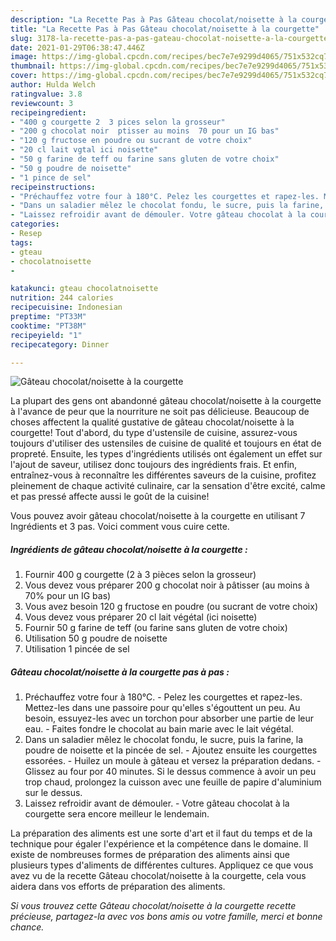 ```yaml
---
description: "La Recette Pas à Pas Gâteau chocolat/noisette à la courgette"
title: "La Recette Pas à Pas Gâteau chocolat/noisette à la courgette"
slug: 3178-la-recette-pas-a-pas-gateau-chocolat-noisette-a-la-courgette
date: 2021-01-29T06:38:47.446Z
image: https://img-global.cpcdn.com/recipes/bec7e7e9299d4065/751x532cq70/gateau-chocolatnoisette-a-la-courgette-photo-principale-de-la-recette.jpg
thumbnail: https://img-global.cpcdn.com/recipes/bec7e7e9299d4065/751x532cq70/gateau-chocolatnoisette-a-la-courgette-photo-principale-de-la-recette.jpg
cover: https://img-global.cpcdn.com/recipes/bec7e7e9299d4065/751x532cq70/gateau-chocolatnoisette-a-la-courgette-photo-principale-de-la-recette.jpg
author: Hulda Welch
ratingvalue: 3.8
reviewcount: 3
recipeingredient:
- "400 g courgette 2  3 pices selon la grosseur"
- "200 g chocolat noir  ptisser au moins  70 pour un IG bas"
- "120 g fructose en poudre ou sucrant de votre choix"
- "20 cl lait vgtal ici noisette"
- "50 g farine de teff ou farine sans gluten de votre choix"
- "50 g poudre de noisette"
- "1 pince de sel"
recipeinstructions:
- "Préchauffez votre four à 180°C. Pelez les courgettes et rapez-les. Mettez-les dans une passoire pour qu&#39;elles s&#39;égouttent un peu. Au besoin, essuyez-les avec un torchon pour absorber une partie de leur eau. Faites fondre le chocolat au bain marie avec le lait végétal."
- "Dans un saladier mêlez le chocolat fondu, le sucre, puis la farine, la poudre de noisette et la pincée de sel. Ajoutez ensuite les courgettes essorées. Huilez un moule à gâteau et versez la préparation dedans. Glissez au four por 40 minutes. Si le dessus commence à avoir un peu trop chaud, prolongez la cuisson avec une feuille de papire d&#39;aluminium sur le dessus."
- "Laissez refroidir avant de démouler. Votre gâteau chocolat à la courgette sera encore meilleur le lendemain."
categories:
- Resep
tags:
- gteau
- chocolatnoisette
- 

katakunci: gteau chocolatnoisette  
nutrition: 244 calories
recipecuisine: Indonesian
preptime: "PT33M"
cooktime: "PT38M"
recipeyield: "1"
recipecategory: Dinner

---
```



![Gâteau chocolat/noisette à la courgette](https://img-global.cpcdn.com/recipes/bec7e7e9299d4065/751x532cq70/gateau-chocolatnoisette-a-la-courgette-photo-principale-de-la-recette.jpg)

La plupart des gens ont abandonné gâteau chocolat/noisette à la courgette à l'avance de peur que la nourriture ne soit pas délicieuse. Beaucoup de choses affectent la qualité gustative de gâteau chocolat/noisette à la courgette! Tout d'abord, du type d'ustensile de cuisine, assurez-vous toujours d'utiliser des ustensiles de cuisine de qualité et toujours en état de propreté. Ensuite, les types d'ingrédients utilisés ont également un effet sur l'ajout de saveur, utilisez donc toujours des ingrédients frais. Et enfin, entraînez-vous à reconnaître les différentes saveurs de la cuisine, profitez pleinement de chaque activité culinaire, car la sensation d'être excité, calme et pas pressé affecte aussi le goût de la cuisine!

<!--inarticleads1-->

Vous pouvez avoir gâteau chocolat/noisette à la courgette en utilisant 7 Ingrédients et 3 pas. Voici comment vous cuire cette.

##### Ingrédients de gâteau chocolat/noisette à la courgette :

1. Fournir 400 g courgette (2 à 3 pièces selon la grosseur)
1. Vous devez vous préparer 200 g chocolat noir à pâtisser (au moins à 70% pour un IG bas)
1. Vous avez besoin 120 g fructose en poudre (ou sucrant de votre choix)
1. Vous devez vous préparer 20 cl lait végétal (ici noisette)
1. Fournir 50 g farine de teff (ou farine sans gluten de votre choix)
1. Utilisation 50 g poudre de noisette
1. Utilisation 1 pincée de sel




<!--inarticleads2-->

##### Gâteau chocolat/noisette à la courgette pas à pas :

1. Préchauffez votre four à 180°C. - Pelez les courgettes et rapez-les. Mettez-les dans une passoire pour qu&#39;elles s&#39;égouttent un peu. Au besoin, essuyez-les avec un torchon pour absorber une partie de leur eau. - Faites fondre le chocolat au bain marie avec le lait végétal.
1. Dans un saladier mêlez le chocolat fondu, le sucre, puis la farine, la poudre de noisette et la pincée de sel. - Ajoutez ensuite les courgettes essorées. - Huilez un moule à gâteau et versez la préparation dedans. - Glissez au four por 40 minutes. Si le dessus commence à avoir un peu trop chaud, prolongez la cuisson avec une feuille de papire d&#39;aluminium sur le dessus.
1. Laissez refroidir avant de démouler. - Votre gâteau chocolat à la courgette sera encore meilleur le lendemain.




<!--inarticleads1-->

<p>
La préparation des aliments est une sorte d'art et il faut du temps et de la technique pour égaler l'expérience et la compétence dans le domaine. Il existe de nombreuses formes de préparation des aliments ainsi que plusieurs types d'aliments de différentes cultures. Appliquez ce que vous avez vu de la recette Gâteau chocolat/noisette à la courgette, cela vous aidera dans vos efforts de préparation des aliments.
</p>

<p>
<i>Si vous trouvez cette Gâteau chocolat/noisette à la courgette recette précieuse, partagez-la avec vos bons amis ou votre famille, merci et bonne chance.</i>
</p>
